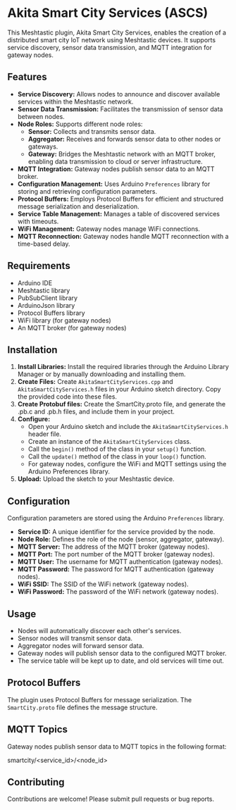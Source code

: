 # Akita Smart City Services (ASCS)

This Meshtastic plugin, Akita Smart City Services, enables the creation of a distributed smart city IoT network using Meshtastic devices. It supports service discovery, sensor data transmission, and MQTT integration for gateway nodes.

## Features

* **Service Discovery:** Allows nodes to announce and discover available services within the Meshtastic network.
* **Sensor Data Transmission:** Facilitates the transmission of sensor data between nodes.
* **Node Roles:** Supports different node roles:
    * **Sensor:** Collects and transmits sensor data.
    * **Aggregator:** Receives and forwards sensor data to other nodes or gateways.
    * **Gateway:** Bridges the Meshtastic network with an MQTT broker, enabling data transmission to cloud or server infrastructure.
* **MQTT Integration:** Gateway nodes publish sensor data to an MQTT broker.
* **Configuration Management:** Uses Arduino `Preferences` library for storing and retrieving configuration parameters.
* **Protocol Buffers:** Employs Protocol Buffers for efficient and structured message serialization and deserialization.
* **Service Table Management:** Manages a table of discovered services with timeouts.
* **WiFi Management:** Gateway nodes manage WiFi connections.
* **MQTT Reconnection:** Gateway nodes handle MQTT reconnection with a time-based delay.

## Requirements

* Arduino IDE
* Meshtastic library
* PubSubClient library
* ArduinoJson library
* Protocol Buffers library
* WiFi library (for gateway nodes)
* An MQTT broker (for gateway nodes)

## Installation

1.  **Install Libraries:** Install the required libraries through the Arduino Library Manager or by manually downloading and installing them.
2.  **Create Files:** Create `AkitaSmartCityServices.cpp` and `AkitaSmartCityServices.h` files in your Arduino sketch directory. Copy the provided code into these files.
3.  **Create Protobuf files:** Create the SmartCity.proto file, and generate the .pb.c and .pb.h files, and include them in your project.
4.  **Configure:**
    * Open your Arduino sketch and include the `AkitaSmartCityServices.h` header file.
    * Create an instance of the `AkitaSmartCityServices` class.
    * Call the `begin()` method of the class in your `setup()` function.
    * Call the `update()` method of the class in your `loop()` function.
    * For gateway nodes, configure the WiFi and MQTT settings using the Arduino Preferences library.
5.  **Upload:** Upload the sketch to your Meshtastic device.

## Configuration

Configuration parameters are stored using the Arduino `Preferences` library.

* **Service ID:** A unique identifier for the service provided by the node.
* **Node Role:** Defines the role of the node (sensor, aggregator, gateway).
* **MQTT Server:** The address of the MQTT broker (gateway nodes).
* **MQTT Port:** The port number of the MQTT broker (gateway nodes).
* **MQTT User:** The username for MQTT authentication (gateway nodes).
* **MQTT Password:** The password for MQTT authentication (gateway nodes).
* **WiFi SSID:** The SSID of the WiFi network (gateway nodes).
* **WiFi Password:** The password of the WiFi network (gateway nodes).

## Usage

* Nodes will automatically discover each other's services.
* Sensor nodes will transmit sensor data.
* Aggregator nodes will forward sensor data.
* Gateway nodes will publish sensor data to the configured MQTT broker.
* The service table will be kept up to date, and old services will time out.

## Protocol Buffers

The plugin uses Protocol Buffers for message serialization. The `SmartCity.proto` file defines the message structure.

## MQTT Topics

Gateway nodes publish sensor data to MQTT topics in the following format:

smartcity/<service_id>/<node_id>


## Contributing

Contributions are welcome! Please submit pull requests or bug reports.
